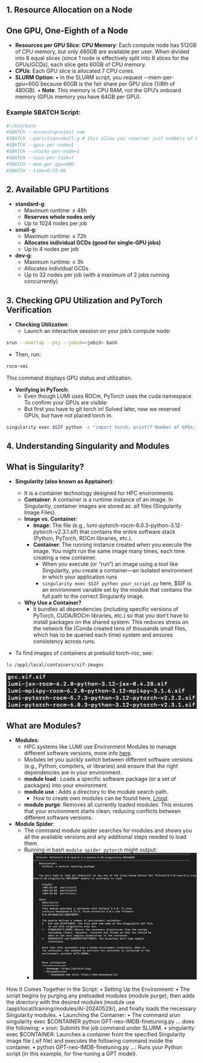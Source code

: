 
## 1. Resource Allocation on a Node

## One GPU, One-Eighth of a Node

- **Resources per GPU Slice**:
	**CPU Memory**: Each compute node has 512GB of CPU memory, but only 480GB are available per user. When divided into 8 equal slices (since 1 node is effectively split into 8 slices for the GPUs/GCDs), each slice gets 60GB of CPU memory.
- **CPUs**: Each GPU slice is allocated 7 CPU cores.
- **SLURM Option**:
•	In the SLURM script, you request --mem-per-gpu=60G because 60GB is the fair share per GPU slice (1/8th of 480GB).
•	**Note**: This memory is CPU RAM, not the GPU’s onboard memory (GPUs memory you have 64GB per GPU).


### Example SBATCH Script:
```bash
#!/bin/bash
#SBATCH --account=project_num
#SBATCH --partition=small-g # this allow you reserver just numbers of GPUs note whole node
#SBATCH --gpus-per-node=1
#SBATCH --ntasks-per-node=1
#SBATCH --cpus-per-task=7
#SBATCH --mem-per-gpu=60G
#SBATCH --time=0:15:00
```

## 2. Available GPU Partitions

- **standard-g**:
  -   Maximum runtime: ≤ 48h
  -   **Reserves whole nodes only**
  -   Up to 1024 nodes per job
- **small-g**:
    -   Maximum runtime: ≤ 72h
    -   **Allocates individual GCDs (good for single-GPU jobs)**
    -   Up to 4 nodes per job
- **dev-g**:
    -   Maximum runtime: ≤ 3h
    -   Allocates individual GCDs
    -   Up to 32 nodes per job (with a maximum of 2 jobs running concurrently)

## 3. Checking GPU Utilization and PyTorch Verification
- **Checking Utilization**:
    - Launch an interactive session on your job’s compute node:
```bash
srun --overlap --pty --jobid=<jobid> bash
```
- Then, run:
```bash
rocm-smi
```
This command displays GPU status and utilization.

- **Verifying in PyTorch**:
  - Even though LUMI uses ROCm, PyTorch uses the cuda namespace. To confirm your GPUs are visible:
  - But first you have to git torch in! Solved later, now we reserved GPUs, but have not placed torch in.
```bash
singularity exec $SIF python -c "import torch; print(f'Number of GPUs: {torch.cuda.device_count()}'); print(torch.cuda.get_device_properties(0))"
```

## 4. Understanding Singularity and Modules

## What is Singularity?

- **Singularity (also known as Apptainer)**:
    - It is a container technology designed for HPC environments.
    - **Container**: A container is a runtime instance of an image. In Singularity, container images are stored as .sif files (Singularity Image Files).
  - **Image vs. Container**:
    - **Image**: The file (e.g., lumi-pytorch-rocm-6.0.3-python-3.12-pytorch-v2.3.1.sif) that contains the entire software stack (Python, PyTorch, ROCm libraries, etc.).
    - **Container**: The running instance created when you execute the image. You might run the same image many times, each time creating a new container.
      - When you execute (or “run”) an image using a tool like Singularity, you create a container—an isolated environment in which your application runs
      - `singularity exec $SIF python your_script.py` here, $SIF is an environment variable set by the module that contains the full path to the correct Singularity image.
  - **Why Use a Container?**
    - It bundles all dependencies (including specific versions of PyTorch, CUDA/ROCm libraries, etc.) so that you don’t have to install packages on the shared system. This reduces stress on the network file (Conda created tens of thousands small files, which has to be queried each time) system and ensures consistency across runs.


- To find images of containers at prebuild torch-roc, see:
```bash
ls /appl/local/containers/sif-images
```
![types_of_nodes](assets/img_7.png)

## What are Modules?

- **Modules**:
  - HPC systems like LUMI use Environment Modules to manage different software versions, more info [here](https://docs.lumi-supercomputer.eu/runjobs/lumi_env/Lmod_modules/#module-avail).
  - Modules let you quickly switch between different software versions (e.g., Python, compilers, or libraries) and ensure that the right dependencies are in your environment.
  - **module load <module-name>**: Loads a specific software package (or a set of packages) into your environment.
  - **module use <path>**: Adds a directory to the module search path.
    - How to create own modules can be found here, [Lmod](https://lmod.readthedocs.io/en/latest/index.html).
  - **module purge**: Removes all currently loaded modules. This ensures that your environment starts clean, reducing conflicts between different software versions.
- **Module Spider**:
  - The command module spider searches for modules and shows you all the available versions and any additional steps needed to load them.
  - Running in bash `module spider pytorch` might output:
    - ![types_of_nodes](assets/img_8.png)













How It Comes Together in the Script:
	•	Setting Up the Environment:
	•	The script begins by purging any preloaded modules (module purge), then adds the directory with the desired modules (module use /appl/local/training/modules/AI-20240529/), and finally loads the necessary Singularity modules.
	•	Launching the Container:
	•	The command srun singularity exec $CONTAINER python GPT-neo-IMDB-finetuning.py ... does the following:
	•	srun: Submits the job command under SLURM.
	•	singularity exec $CONTAINER: Launches a container from the specified Singularity image file (.sif file) and executes the following command inside the container.
	•	python GPT-neo-IMDB-finetuning.py ...: Runs your Python script (in this example, for fine-tuning a GPT model).

    